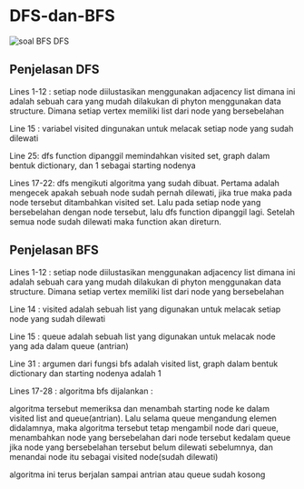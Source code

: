 # DFS-dan-BFS

![soal BFS DFS](https://user-images.githubusercontent.com/73216938/135390047-ed85760c-4bf6-4314-a8fd-2cae4f068598.jpeg)

## **Penjelasan DFS**

Lines 1-12 : setiap node diilustasikan menggunakan adjacency list dimana ini adalah sebuah cara yang mudah dilakukan di phyton menggunakan data structure. Dimana setiap vertex memiliki list dari node yang bersebelahan

Line 15 : variabel visited dingunakan untuk melacak setiap node yang sudah dilewati 

Line 25: dfs function dipanggil memindahkan visited set, graph dalam bentuk dictionary, dan 1 sebagai starting nodenya

Lines 17-22: dfs mengikuti algoritma yang sudah dibuat. Pertama adalah mengecek apakah sebuah node sudah pernah dilewati, jika true maka pada node tersebut ditambahkan visited set. Lalu pada setiap node yang bersebelahan dengan node tersebut, lalu dfs function dipanggil lagi. Setelah semua node sudah dilewati maka function akan direturn.

## **Penjelasan BFS**

Lines 1-12 : setiap node diilustasikan menggunakan adjacency list dimana ini adalah sebuah cara yang mudah dilakukan di phyton menggunakan data structure. Dimana setiap vertex memiliki list dari node yang bersebelahan

Line 14 : visited adalah sebuah list yang digunakan untuk melacak setiap node yang sudah dilewati

Line 15 : queue adalah sebuah list yang digunakan untuk melacak node yang ada dalam queue (antrian)

Line 31 : argumen dari fungsi bfs adalah visited list, graph dalam bentuk dictionary dan starting nodenya adalah 1

Lines 17-28 : algoritma bfs dijalankan :

algoritma tersebut memeriksa dan menambah starting node ke dalam visited list and queue(antrian). Lalu selama queue mengandung elemen didalamnya, maka algoritma tersebut tetap mengambil node dari queue, menambahkan node yang bersebelahan dari node tersebut kedalam queue jika node yang bersebelahan tersebut belum dilewati sebelumnya, dan menandai node itu sebagai visited node(sudah dilewati)

algoritma ini terus berjalan sampai antrian atau queue sudah kosong
